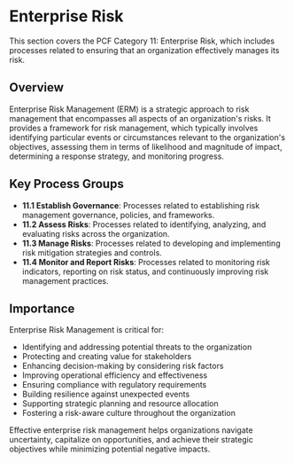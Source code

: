# Enterprise Risk

This section covers the PCF Category 11: Enterprise Risk, which includes processes related to ensuring that an organization effectively manages its risk.

## Overview

Enterprise Risk Management (ERM) is a strategic approach to risk management that encompasses all aspects of an organization's risks. It provides a framework for risk management, which typically involves identifying particular events or circumstances relevant to the organization's objectives, assessing them in terms of likelihood and magnitude of impact, determining a response strategy, and monitoring progress.

## Key Process Groups

- **11.1 Establish Governance**: Processes related to establishing risk management governance, policies, and frameworks.
- **11.2 Assess Risks**: Processes related to identifying, analyzing, and evaluating risks across the organization.
- **11.3 Manage Risks**: Processes related to developing and implementing risk mitigation strategies and controls.
- **11.4 Monitor and Report Risks**: Processes related to monitoring risk indicators, reporting on risk status, and continuously improving risk management practices.

## Importance

Enterprise Risk Management is critical for:

- Identifying and addressing potential threats to the organization
- Protecting and creating value for stakeholders
- Enhancing decision-making by considering risk factors
- Improving operational efficiency and effectiveness
- Ensuring compliance with regulatory requirements
- Building resilience against unexpected events
- Supporting strategic planning and resource allocation
- Fostering a risk-aware culture throughout the organization

Effective enterprise risk management helps organizations navigate uncertainty, capitalize on opportunities, and achieve their strategic objectives while minimizing potential negative impacts.